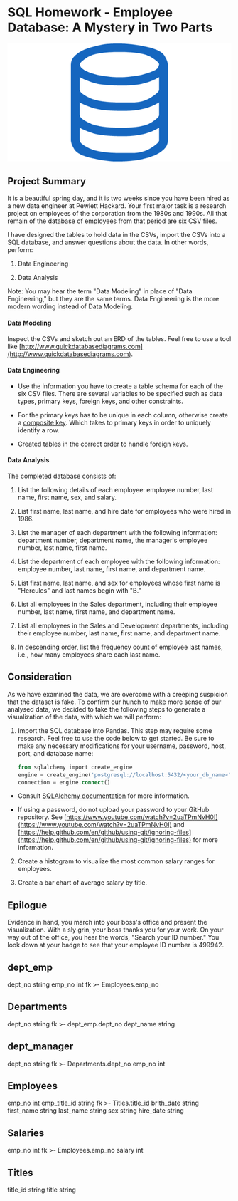 # SQL Homework - Employee Database: A Mystery in Two Parts

![sql.png](sql.png)

## Project Summary

It is a beautiful spring day, and it is two weeks since you have been hired as a new data engineer at Pewlett Hackard. Your first major task is a research project on employees of the corporation from the 1980s and 1990s. All that remain of the database of employees from that period are six CSV files.

I have designed the tables to hold data in the CSVs, import the CSVs into a SQL database, and answer questions about the data. In other words, perform:

1. Data Engineering

3. Data Analysis

Note: You may hear the term "Data Modeling" in place of "Data Engineering," but they are the same terms. Data Engineering is the more modern wording instead of Data Modeling.

#### Data Modeling

Inspect the CSVs and sketch out an ERD of the tables. Feel free to use a tool like [http://www.quickdatabasediagrams.com](http://www.quickdatabasediagrams.com).

#### Data Engineering

* Use the information you have to create a table schema for each of the six CSV files. There are several variables to be specified such as data types, primary keys, foreign keys, and other constraints.

* For the primary keys has to be unique in each column, otherwise create a [composite key](https://en.wikipedia.org/wiki/Compound_key). Which takes to primary keys in order to uniquely identify a row.
* Created tables in the correct order to handle foreign keys.

#### Data Analysis

The completed database consists of:

1. List the following details of each employee: employee number, last name, first name, sex, and salary.

2. List first name, last name, and hire date for employees who were hired in 1986.

3. List the manager of each department with the following information: department number, department name, the manager's employee number, last name, first name.

4. List the department of each employee with the following information: employee number, last name, first name, and department name.

5. List first name, last name, and sex for employees whose first name is "Hercules" and last names begin with "B."

6. List all employees in the Sales department, including their employee number, last name, first name, and department name.

7. List all employees in the Sales and Development departments, including their employee number, last name, first name, and department name.

8. In descending order, list the frequency count of employee last names, i.e., how many employees share each last name.

## Consideration

As we have examined the data, we are overcome with a creeping suspicion that the dataset is fake. To confirm our hunch to make more sense of our analysed data, we decided to take the following steps to generate a visualization of the data, with which we will perform:

1. Import the SQL database into Pandas. This step may require some research. Feel free to use the code below to get started. Be sure to make any necessary modifications for your username, password, host, port, and database name:

   ```sql
   from sqlalchemy import create_engine
   engine = create_engine('postgresql://localhost:5432/<your_db_name>')
   connection = engine.connect()
   ```

* Consult [SQLAlchemy documentation](https://docs.sqlalchemy.org/en/latest/core/engines.html#postgresql) for more information.

* If using a password, do not upload your password to your GitHub repository. See [https://www.youtube.com/watch?v=2uaTPmNvH0I](https://www.youtube.com/watch?v=2uaTPmNvH0I) and [https://help.github.com/en/github/using-git/ignoring-files](https://help.github.com/en/github/using-git/ignoring-files) for more information.

2. Create a histogram to visualize the most common salary ranges for employees.

3. Create a bar chart of average salary by title.

## Epilogue

Evidence in hand, you march into your boss's office and present the visualization. With a sly grin, your boss thanks you for your work. On your way out of the office, you hear the words, "Search your ID number." You look down at your badge to see that your employee ID number is 499942.

dept_emp
--
dept_no string
emp_no int fk >- Employees.emp_no


Departments
--
dept_no string fk >- dept_emp.dept_no
dept_name string

dept_manager
--
dept_no string fk >- Departments.dept_no
emp_no int

Employees
--
emp_no int
emp_title_id string fk >- Titles.title_id
brith_date string
first_name string
last_name string
sex string
hire_date string

Salaries
--
emp_no int fk >- Employees.emp_no
salary int

Titles
--
title_id string
title string

